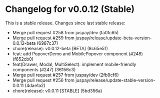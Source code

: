 # Changelog for v0.0.12 (Stable)

This is a stable release. Changes since last stable release:

- Merge pull request #258 from juspay/dev (fa0fc65)
- Merge pull request #259 from juspay/release/update-beta-version-0.0.12-beta (6987c37)
- chore(release): v0.0.12-beta [BETA] (8c65e51)
- feat: add PopoverDemo and MobilePopover component (#248) (f652cb0)
- feat(Drawer, Modal, MultiSelect): implement mobile-friendly components (#247) (36156c3)
- Merge pull request #257 from juspay/dev (2fb9cf6)
- Merge pull request #256 from juspay/release/update-stable-version-0.0.11 (4dae1a2)
- chore(release): v0.0.11 [STABLE] (5bd356a)
